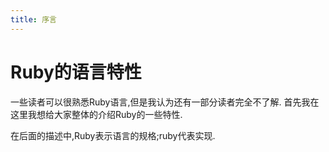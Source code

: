 ```yaml
---
title: 序言
---
```


# Ruby的语言特性
一些读者可以很熟悉Ruby语言,但是我认为还有一部分读者完全不了解.
首先我在这里我想给大家整体的介绍Ruby的一些特性.

在后面的描述中,Ruby表示语言的规格;ruby代表实现.

